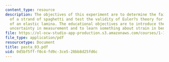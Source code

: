 ```yaml
---
content_type: resource
description: The objectives of this experiment are to determine the failure strain
  of a strand of spaghetti and test the validity of Euler?s theory for the large deflections
  of an elastic lamina. The educational objectives are to introduce the concept of
  uncertainty in measurement and to learn something about strain in bending.
file: https://ol-ocw-studio-app-production.s3.amazonaws.com/courses/1-105-solid-mechanics-laboratory-fall-2003/0d5bf5fff0c4fd9c3ce528bb8d25fd6c_pasta_03.pdf
file_type: application/pdf
resourcetype: Document
title: pasta_03.pdf
uid: 0d5bf5ff-f0c4-fd9c-3ce5-28bb8d25fd6c
---
```

